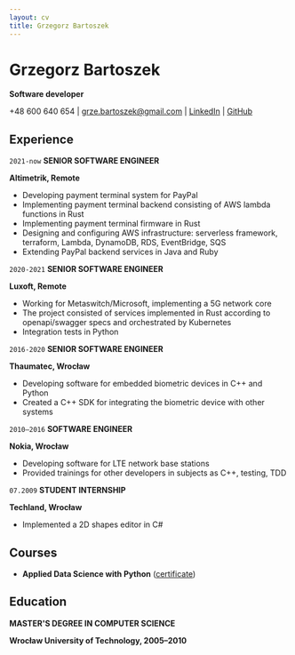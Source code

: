 ```yaml
---
layout: cv
title: Grzegorz Bartoszek
---
```

# Grzegorz Bartoszek

**Software developer**

<div id="webaddress">
+48 600 640 654
| <a href="grze.bartoszek@gmail.com">grze.bartoszek@gmail.com</a>
| <a href="https://www.linkedin.com/in/grzegorz-bartoszek-3b526952/">LinkedIn</a>
| <a href="https://github.com/g-bartoszek">GitHub</a>
</div>


## Experience

`2021-now`
**SENIOR SOFTWARE ENGINEER**

**Altimetrik, Remote**
* Developing payment terminal system for PayPal
* Implementing payment terminal backend consisting of AWS lambda functions in Rust
* Implementing payment terminal firmware in Rust
* Designing and configuring AWS infrastructure: serverless framework, terraform, Lambda, DynamoDB, RDS, EventBridge, SQS
* Extending PayPal backend services in Java and Ruby

`2020-2021`
**SENIOR SOFTWARE ENGINEER**

**Luxoft, Remote**
* Working for Metaswitch/Microsoft, implementing a 5G network core
* The project consisted of services implemented in Rust according to openapi/swagger specs and orchestrated by Kubernetes
* Integration tests in Python

`2016-2020`
**SENIOR SOFTWARE ENGINEER**

**Thaumatec, Wrocław**
* Developing software for embedded biometric devices in C++ and Python
* Created a C++ SDK for integrating the biometric device with other systems

`2010–2016`
**SOFTWARE ENGINEER**

**Nokia, Wrocław**
* Developing software for LTE network base stations
* Provided trainings for other developers in subjects as C++, testing, TDD

`07.2009`
**STUDENT INTERNSHIP**

**Techland, Wrocław**
* Implemented a 2D shapes editor in C#

## Courses
* **Applied Data Science with Python** ([certificate](https://www.coursera.org/account/accomplishments/specialization/certificate/W7YXMPCLD4P4))

## Education

**MASTER'S DEGREE IN COMPUTER SCIENCE**

**Wrocław University of Technology, 2005–2010**

<!-- ### Footer

Last updated: OCT 2024 -->


